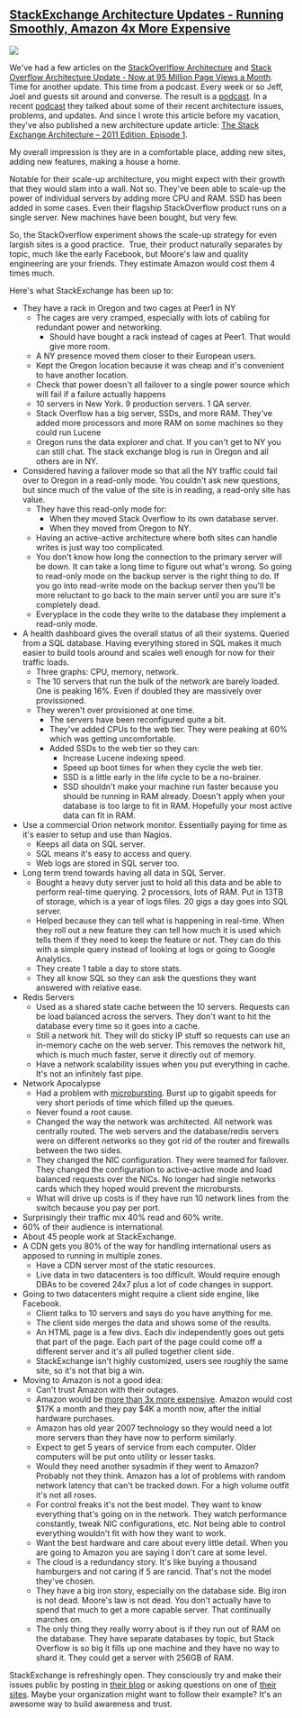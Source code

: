 ## [StackExchange Architecture Updates - Running Smoothly, Amazon 4x More Expensive](/blog/2011/10/24/stackexchange-architecture-updates-running-smoothly-amazon-4.html)

    

    

![](http://farm7.static.flickr.com/6197/6148448748_ee8eedd346_m.jpg)

We've had a few articles on the [StackOverlflow Architecture](http://highscalability.com/blog/2009/8/5/stack-overflow-architecture.html) and [Stack Overflow Architecture Update - Now at 95 Million Page Views a Month](http://highscalability.com/blog/2011/3/3/stack-overflow-architecture-update-now-at-95-million-page-vi.html). Time for another update. This time from a podcast. Every week or so Jeff, Joel and guests sit around and converse. The result is a [podcast](http://blog.stackoverflow.com/category/podcasts/). In a recent [podcast](http://blog.stackoverflow.com/2011/09/se-podcast-17/) they talked about some of their recent architecture issues, problems, and updates. And since I wrote this article before my vacation, they've also published a new architecture update article: [The Stack Exchange Architecture – 2011 Edition, Episode 1](http://blog.serverfault.com/post/the-stack-exchange-architecture-2011-edition-episode-1/).

My overall impression is they are in a comfortable place, adding new sites, adding new features, making a house a home.

Notable for their scale-up architecture, you might expect with their growth that they would slam into a wall. Not so. They've been able to scale-up the power of individual servers by adding more CPU and RAM. SSD has been added in some cases. Even their flagship StackOverflow product runs on a single server. New machines have been bought, but very few.

So, the StackOverflow experiment shows the scale-up strategy for even largish sites is a good practice.  True, their product naturally separates by topic, much like the early Facebook, but Moore's law and quality engineering are your friends. They estimate Amazon would cost them 4 times much.

Here's what StackExchange has been up to:

*   They have a rack in Oregon and two cages at Peer1 in NY
    *   The cages are very cramped, especially with lots of cabling for redundant power and networking. 
        *   Should have bought a rack instead of cages at Peer1\. That would give more room.
    *   A NY presence moved them closer to their European users. 
    *   Kept the Oregon location because it was cheap and it's convenient to have another location.
    *   Check that power doesn't all failover to a single power source which will fail if a failure actually happens
    *   10 servers in New York. 9 production servers. 1 QA server. 
    *   Stack Overflow has a big server, SSDs, and more RAM. They've added more processors and more RAM on some machines so they could run Lucene
    *   Oregon runs the data explorer and chat. If you can't get to NY you can still chat. The stack exchange blog is run in Oregon and all others are in NY.
*   Considered having a failover mode so that all the NY traffic could fail over to Oregon in a read-only mode. You couldn't ask new questions, but since much of the value of the site is in reading, a read-only site has value. 
    *   They have this read-only mode for:
        *   When they moved Stack Overflow to its own database server. 
        *   When they moved from Oregon to NY. 
    *   Having an active-active architecture where both sites can handle writes is just way too complicated. 
    *   You don't know how long the connection to the primary server will be down. It can take a long time to figure out what's wrong. So going to read-only mode on the backup server is the right thing to do. If you go into read-write mode on the backup server then you'll be more reluctant to go back to the main server until you are sure it's completely dead. 
    *   Everyplace in the code they write to the database they implement a read-only mode.
*   A health dashboard gives the overall status of all their systems. Queried from a SQL database. Having everything stored in SQL makes it much easier to build tools around and scales well enough for now for their traffic loads.
    *   Three graphs: CPU, memory, network.
    *   The 10 servers that run the bulk of the network are barely loaded. One is peaking 16%. Even if doubled they are massively over provissioned.
    *   They weren't over provisioned at one time. 
        *   The servers have been reconfigured quite a bit.
        *   They've added CPUs to the web tier. They were peaking at 60% which was getting uncomfortable. 
        *   Added SSDs to the web tier so they can:
            *   Increase Lucene indexing speed.
            *   Speed up boot times for when they cycle the web tier. 
            *   SSD is a little early in the life cycle to be a no-brainer.
            *   SSD shouldn't make your machine run faster because you should be running in RAM already. Doesn't apply when your database is too large to fit in RAM. Hopefully your most active data can fit in RAM.
*   Use a commercial Orion network monitor. Essentially paying for time as it's easier to setup and use than Nagios.
    *   Keeps all data on SQL server. 
    *   SQL means it's easy to access and query.
    *   Web logs are stored in SQL server too.
*   Long term trend towards having all data in SQL Server. 
    *   Bought a heavy duty server just to hold all this data and be able to perform real-time querying. 2 processors, lots of RAM. Put in 13TB of storage, which is a year of logs files. 20 gigs a day goes into SQL server. 
    *   Helped because they can tell what is happening in real-time. When they roll out a new feature they can tell how much it is used which tells them if they need to keep the feature or not. They can do this with a simple query instead of looking at logs or going to Google Analytics.
    *   They create 1 table a day to store stats. 
    *   They all know SQL so they can ask the questions they want answered with relative ease.
*   Redis Servers
    *   Used as a shared state cache between the 10 servers. Requests can be load balanced across the servers. They don't want to hit the database every time so it goes into a cache.
    *   Still a network hit. They will do sticky IP stuff so requests can use an in-memory cache on the web server. This removes the network hit, which is much much faster, serve it directly out of memory.
    *   Have a network scalability issues when you put everything in cache. It's not an infinitely fast pipe.
*   Network Apocalypse
    *   Had a problem with [microbursting](http://blog.serverfault.com/post/per-second-measurements-dont-cut-it/). Burst up to gigabit speeds for very short periods of time which filled up the queues. 
    *   Never found a root cause.
    *   Changed the way the network was architected. All network was centrally routed. The web servers and the database/redis servers were on different networks so they got rid of the router and firewalls between the two sides. 
    *   They changed the NIC configuration. They were teamed for failover. They changed the configuration to active-active mode and load balanced requests over the NICs. No longer had single networks cards which they hoped would prevent the microbursts. 
    *   What will drive up costs is if they have run 10 network lines from the switch because you pay per port.
*   Surprisingly their traffic mix 40% read and 60% write.
*   60% of their audience is international.
*   About 45 people work at StackExchange. 
*   A CDN gets you 80% of the way for handling international users as apposed to running in multiple zones. 
    *   Have a CDN server most of the static resources.
    *   Live data in two datacenters is too difficult. Would require enough DBAs to be covered 24x7 plus a lot of code changes in support. 
*   Going to two datacenters might require a client side engine, like Facebook.
    *   Client talks to 10 servers and says do you have anything for me.
    *   The client side merges the data and shows some of the results.
    *   An HTML page is a few divs. Each div independently goes out gets that part of the page. Each part of the page could come off a different server and it's all pulled together client side. 
    *   StackExchange isn't highly customized, users see roughly the same site, so it's not that big a win. 
*   Moving to Amazon is not a good idea:
    *   Can't trust Amazon with their outages.
    *   Amazon would be [more than 3x more expensive](http://meta.stackoverflow.com/questions/73969/what-would-stack-exchanges-yearly-expenses-be-if-it-were-to-be-using-a-third-par/73978#73978). Amazon would cost $17K a month and they pay $4K a month now, after the initial hardware purchases.
    *   Amazon has old year 2007 technology so they would need a lot more servers than they have now to perform similarly. 
    *   Expect to get 5 years of service from each computer. Older computers will be put onto utility or lesser tasks.
    *   Would they need another sysadmin if they went to Amazon? Probably not they think. Amazon has a lot of problems with random network latency that can't be tracked down. For a high volume outfit it's not all roses.
    *   For control freaks it's not the best model. They want to know everything that's going on in the network. They watch performance constantly, tweak NIC configurations, etc. Not being able to control everything wouldn't fit with how they want to work. 
    *   Want the best hardware and care about every little detail. When you are going to Amazon you are saying I don't care at some level. 
    *   The cloud is a redundancy story. It's like buying a thousand hamburgers and not caring if 5 are rancid. That's not the model they've chosen. 
    *   They have a big iron story, especially on the database side. Big iron is not dead. Moore's law is not dead. You don't actually have to spend that much to get a more capable server. That continually marches on.
    *   The only thing they really worry about is if they run out of RAM on the database. They have separate databases by topic, but Stack Overflow is so big it fills up one machine and they have no way to shard it. They could get a server with 256GB of RAM.  

StackExchange is refreshingly open. They consciously try and make their issues public by posting in [their blog](http://blog.serverfault.com/) or asking questions on one of [their sites](http://serverfault.com/). Maybe your organization might want to follow their example? It's an awesome way to build awareness and trust.

    